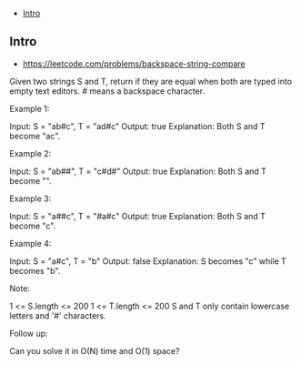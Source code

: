 - [Intro](#intro)

## Intro

- https://leetcode.com/problems/backspace-string-compare

Given two strings S and T, return if they are equal when both are typed into empty text editors. # means a backspace character.

Example 1:

Input: S = "ab#c", T = "ad#c"
Output: true
Explanation: Both S and T become "ac".


Example 2:

Input: S = "ab##", T = "c#d#"
Output: true
Explanation: Both S and T become "".


Example 3:

Input: S = "a##c", T = "#a#c"
Output: true
Explanation: Both S and T become "c".


Example 4:

Input: S = "a#c", T = "b"
Output: false
Explanation: S becomes "c" while T becomes "b".

Note:

1 <= S.length <= 200
1 <= T.length <= 200
S and T only contain lowercase letters and '#' characters.

Follow up:

Can you solve it in O(N) time and O(1) space?





